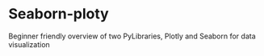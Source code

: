 # Seaborn-ploty
Beginner friendly overview of two PyLibraries, Plotly and Seaborn for data visualization
